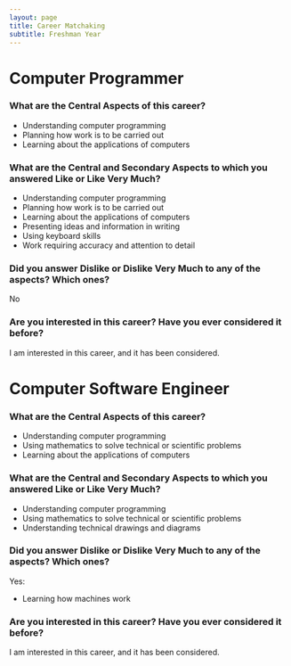 ```yaml
---
layout: page
title: Career Matchaking
subtitle: Freshman Year
---
```


# Computer Programmer

### What are the Central Aspects of this career? 
- Understanding computer programming
- Planning how work is to be carried out
- Learning about the applications of computers

### What are the Central and Secondary Aspects to which you answered Like or Like Very Much? 
- Understanding computer programming
- Planning how work is to be carried out
- Learning about the applications of computers
- Presenting ideas and information in writing
- Using keyboard skills
- Work requiring accuracy and attention to detail

### Did you answer Dislike or Dislike Very Much to any of the aspects? Which ones? 
No

### Are you interested in this career?  Have you ever considered it before?
I am interested in this career, and it has been considered.

# Computer Software Engineer

### What are the Central Aspects of this career? 
- Understanding computer programming
- Using mathematics to solve technical or scientific problems
- Learning about the applications of computers

### What are the Central and Secondary Aspects to which you answered Like or Like Very Much? 
- Understanding computer programming
- Using mathematics to solve technical or scientific problems	
- Understanding technical drawings and diagrams	

### Did you answer Dislike or Dislike Very Much to any of the aspects? Which ones? 
Yes:
- Learning how machines work	

### Are you interested in this career?  Have you ever considered it before?
I am interested in this career, and it has been considered.
